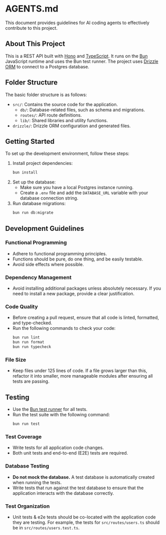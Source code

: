 # AGENTS.md

This document provides guidelines for AI coding agents to effectively contribute to this project.

## About This Project

This is a REST API built with [Hono](https://hono.dev/) and [TypeScript](https://www.typescriptlang.org/). It runs on the [Bun](https://bun.sh/) JavaScript runtime and uses the Bun test runner. The project uses [Drizzle ORM](https://orm.drizzle.team/) to connect to a Postgres database.

## Folder Structure

The basic folder structure is as follows:

- `src/`: Contains the source code for the application.
  - `db/`: Database-related files, such as schema and migrations.
  - `routes/`: API route definitions.
  - `lib/`: Shared libraries and utility functions.
- `drizzle/`: Drizzle ORM configuration and generated files.

## Getting Started

To set up the development environment, follow these steps:

1.  Install project dependencies:
    ```bash
    bun install
    ```
2.  Set up the database:
    - Make sure you have a local Postgres instance running.
    - Create a `.env` file and add the `DATABASE_URL` variable with your database connection string.
3.  Run database migrations:
    ```bash
    bun run db:migrate
    ```

## Development Guidelines

### Functional Programming

- Adhere to functional programming principles.
- Functions should be pure, do one thing, and be easily testable.
- Avoid side effects where possible.

### Dependency Management

- Avoid installing additional packages unless absolutely necessary. If you need to install a new package, provide a clear justification.

### Code Quality

- Before creating a pull request, ensure that all code is linted, formatted, and type-checked.
- Run the following commands to check your code:
  ```bash
  bun run lint
  bun run format
  bun run typecheck
  ```

### File Size

- Keep files under 125 lines of code. If a file grows larger than this, refactor it into smaller, more manageable modules after ensuring all tests are passing.

## Testing

- Use the [Bun test runner](https.bun.sh/docs/cli/test) for all tests.
- Run the test suite with the following command:
  ```bash
  bun run test
  ```

### Test Coverage

- Write tests for all application code changes.
- Both unit tests and end-to-end (E2E) tests are required.

### Database Testing

- **Do not mock the database.** A test database is automatically created when running the tests.
- Write tests that run against the test database to ensure that the application interacts with the database correctly.

### Test Organization

- Unit tests & e2e tests should be co-located with the application code they are testing. For example, the tests for `src/routes/users.ts` should be in `src/routes/users.test.ts`.